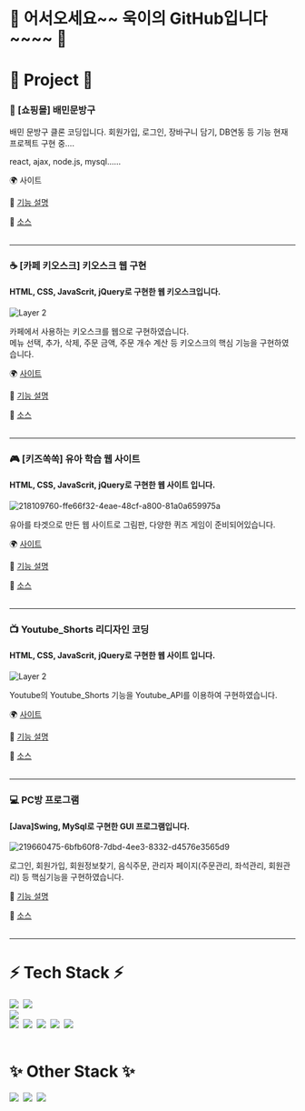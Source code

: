 # 👋 어서오세요~~ 욱이의 GitHub입니다~~~~ 👋<br>

# 📌 Project 📌

### 📓 [쇼핑몰] 배민문방구<br>

배민 문방구 클론 코딩입니다.
회원가입, 로그인, 장바구니 담기, DB연동 등 기능 현재 프로젝트 구현 중....<br>

react, ajax, node.js, mysql......

🌍 사이트<br>

📝 [기능 설명](https://github.com/gomtarus/baemin_munbang_gu/blob/main/README.md)<br>

💾 [소스](https://github.com/gomtarus/baemin_munbang_gu)<br>
<br>

***

### ☕ [카페 키오스크] 키오스크 웹 구현<br>
#### HTML, CSS, JavaScrit, jQuery로 구현한 웹 키오스크입니다.<br>
![Layer 2](https://user-images.githubusercontent.com/118651919/222007677-e2a68db0-0e69-4026-b1e0-118a097af062.png)

카페에서 사용하는 키오스크를 웹으로 구현하였습니다.<br>
메뉴 선택, 추가, 삭제, 주문 금액, 주문 개수 계산 등 키오스크의 핵심 기능을 구현하였습니다.

🌍 [사이트](https://gomtarus.github.io/Cafe_kiosk/main.html)<br>

📝 [기능 설명](https://github.com/gomtarus/Cafe_kiosk/blob/main/README.md)<br>

💾 [소스](https://github.com/gomtarus/Cafe_kiosk)<br>
<br>

***

### 🎮 [키즈쏙쏙] 유아 학습 웹 사이트<br>
#### HTML, CSS, JavaScrit, jQuery로 구현한 웹 사이트 입니다.<br>
![218109760-ffe66f32-4eae-48cf-a800-81a0a659975a](https://user-images.githubusercontent.com/118651919/220410338-f6ece6ca-9a32-4a6c-990f-a7def628dd85.png)

유아를 타겟으로 만든 웹 사이트로 그림판, 다양한 퀴즈 게임이 준비되어있습니다.

🌍 [사이트](https://gomtarus.github.io/Kids_ssokssok/main.html)<br>

📝 [기능 설명](https://github.com/gomtarus/Kids_ssokssok/blob/main/README.md)<br>

💾 [소스](https://github.com/gomtarus/Kids_ssokssok)<br>
<br>

***

### 📺 Youtube_Shorts 리디자인 코딩<br>
#### HTML, CSS, JavaScrit, jQuery로 구현한 웹 사이트 입니다.<br>
![Layer 2](https://user-images.githubusercontent.com/118651919/222036077-0c70a246-f56a-43be-b313-28d33b8b7aa4.png)

Youtube의 Youtube_Shorts 기능을 Youtube_API를 이용하여 구현하였습니다.

🌍 [사이트](https://gomtarus.github.io/Youtube_Shorts_Re_design/main.html)<br>

📝 [기능 설명](https://github.com/gomtarus/Youtube_Shorts_Re_design/blob/main/README.md)<br>

💾 [소스](https://github.com/gomtarus/Youtube_Shorts_Re_design)<br>
<br>

***

### 💻 PC방 프로그램<br>
#### [Java]Swing, MySql로 구현한 GUI 프로그램입니다.<br>
![219660475-6bfb60f8-7dbd-4ee3-8332-d4576e3565d9](https://user-images.githubusercontent.com/118651919/220410129-7660a24d-96e6-4332-abde-f2a29f4cc6e3.png)

로그인, 회원가입, 회원정보찾기, 음식주문, 관리자 페이지(주문관리, 좌석관리, 회원관리) 등 핵심기능을 구현하였습니다.

📝 [기능 설명](https://github.com/gomtarus/PCbang_Program/blob/main/README.md)<br>

💾 [소스](https://github.com/gomtarus/PCbang_Program)<br>
<br>

***

# ⚡ Tech Stack ⚡
<img src="https://img.shields.io/badge/java-007396?style=for-the-badge&logo=java&logoColor=white">&nbsp;
<img src="https://img.shields.io/badge/spring-6DB33F?style=for-the-badge&logo=spring&logoColor=white"> 
<br>
<img src="https://img.shields.io/badge/mysql-4479A1?style=for-the-badge&logo=mysql&logoColor=white"> 
<br>
<img src="https://img.shields.io/badge/html5-E34F26?style=for-the-badge&logo=html5&logoColor=white">&nbsp;
<img src="https://img.shields.io/badge/css-1572B6?style=for-the-badge&logo=css3&logoColor=white">&nbsp;
<img src="https://img.shields.io/badge/javascript-F7DF1E?style=for-the-badge&logo=javascript&logoColor=black">&nbsp; 
<img src="https://img.shields.io/badge/react-61DAFB?style=for-the-badge&logo=react&logoColor=black">&nbsp; 
<img src="https://img.shields.io/badge/node.js-339933?style=for-the-badge&logo=Node.js&logoColor=white">&nbsp;
<br><br>

# ✨ Other Stack ✨
<img src="https://img.shields.io/badge/Photoshop-026CDF?style=flat-square&logo=Adobe Photoshop&logoColor=white"/>&nbsp;
<img src="https://img.shields.io/badge/Premiere Pro-0000FF?style=flat-square&logo=Adobe Premiere Pro&logoColor=white"/>&nbsp;
<img src="https://img.shields.io/badge/After Effects-7B42BC?style=flat-square&logo=Adobe After Effects&logoColor=white"/>
